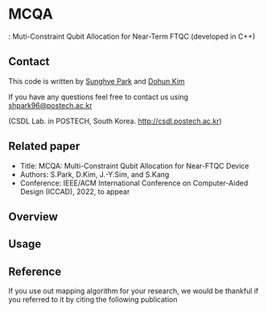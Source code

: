 # MCQA
: Muti-Constraint Qubit Allocation for Near-Term FTQC (developed in C++)

## Contact
This code is written by [Sunghye Park](shpark96@postech.ac.kr) and [Dohun Kim](dohunkim@postech.ac.kr)

If you have any questions feel free to contact us using shpark96@postech.ac.kr

(CSDL Lab. in POSTECH, South Korea. http://csdl.postech.ac.kr)

## Related paper
- Title: MCQA: Multi-Constraint Qubit Allocation for Near-FTQC Device
- Authors: S.Park, D.Kim, J.-Y.Sim, and S.Kang
- Conference: IEEE/ACM International Conference on Computer-Aided Design (ICCAD), 2022, to appear

## Overview

## Usage

## Reference
If you use out mapping algorithm for your research, we would be thankful if you referred to it by citing the following publication

